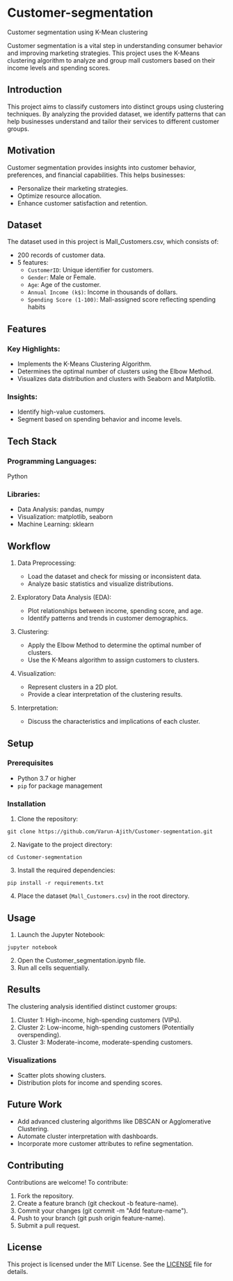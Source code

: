 # Customer-segmentation
Customer segmentation using K-Mean clustering

Customer segmentation is a vital step in understanding consumer behavior and improving marketing strategies. This project uses the K-Means clustering algorithm to analyze and group mall customers based on their income levels and spending scores.


## Introduction
This project aims to classify customers into distinct groups using clustering techniques. By analyzing the provided dataset, we identify patterns that can help businesses understand and tailor their services to different customer groups.

## Motivation
Customer segmentation provides insights into customer behavior, preferences, and financial capabilities. This helps businesses:

- Personalize their marketing strategies.
- Optimize resource allocation.
- Enhance customer satisfaction and retention.

## Dataset
The dataset used in this project is Mall_Customers.csv, which consists of:

- 200 records of customer data.
- 5 features:
  - `CustomerID`: Unique identifier for customers.
  - `Gender`: Male or Female.
  - `Age`: Age of the customer.
  - `Annual Income (k$)`: Income in thousands of dollars.
  - `Spending Score (1-100)`: Mall-assigned score reflecting spending habits

## Features
### Key Highlights:
  - Implements the K-Means Clustering Algorithm.
  - Determines the optimal number of clusters using the Elbow Method.
  - Visualizes data distribution and clusters with Seaborn and Matplotlib.
### Insights:
  - Identify high-value customers.
  - Segment based on spending behavior and income levels.

## Tech Stack
### Programming Languages:
  Python
### Libraries:
  - Data Analysis: pandas, numpy
  - Visualization: matplotlib, seaborn
  - Machine Learning: sklearn

## Workflow
1. Data Preprocessing:

    - Load the dataset and check for missing or inconsistent data.
    - Analyze basic statistics and visualize distributions.
2. Exploratory Data Analysis (EDA):

    - Plot relationships between income, spending score, and age.
    - Identify patterns and trends in customer demographics.
3. Clustering:

    - Apply the Elbow Method to determine the optimal number of clusters.
    - Use the K-Means algorithm to assign customers to clusters.
4. Visualization:

    - Represent clusters in a 2D plot.
    - Provide a clear interpretation of the clustering results.
5. Interpretation:

    - Discuss the characteristics and implications of each cluster.

## Setup
### Prerequisites
  - Python 3.7 or higher
  - `pip` for package management
### Installation
1. Clone the repository:
```
git clone https://github.com/Varun-Ajith/Customer-segmentation.git
```
2. Navigate to the project directory:
```
cd Customer-segmentation
```
3. Install the required dependencies:
```
pip install -r requirements.txt
```
4. Place the dataset (`Mall_Customers.csv`) in the root directory.

## Usage
1. Launch the Jupyter Notebook:
```
jupyter notebook
```
2. Open the Customer_segmentation.ipynb file.
3. Run all cells sequentially.

## Results
The clustering analysis identified distinct customer groups:

1. Cluster 1: High-income, high-spending customers (VIPs).
2. Cluster 2: Low-income, high-spending customers (Potentially overspending).
3. Cluster 3: Moderate-income, moderate-spending customers.

### Visualizations
  - Scatter plots showing clusters.
  - Distribution plots for income and spending scores.

## Future Work
- Add advanced clustering algorithms like DBSCAN or Agglomerative Clustering.
- Automate cluster interpretation with dashboards.
- Incorporate more customer attributes to refine segmentation.

## Contributing
Contributions are welcome! To contribute:

1. Fork the repository.
2. Create a feature branch (git checkout -b feature-name).
3. Commit your changes (git commit -m "Add feature-name").
4. Push to your branch (git push origin feature-name).
5. Submit a pull request.
   
## License
This project is licensed under the MIT License. See the [LICENSE](LICENSE) file for details.
